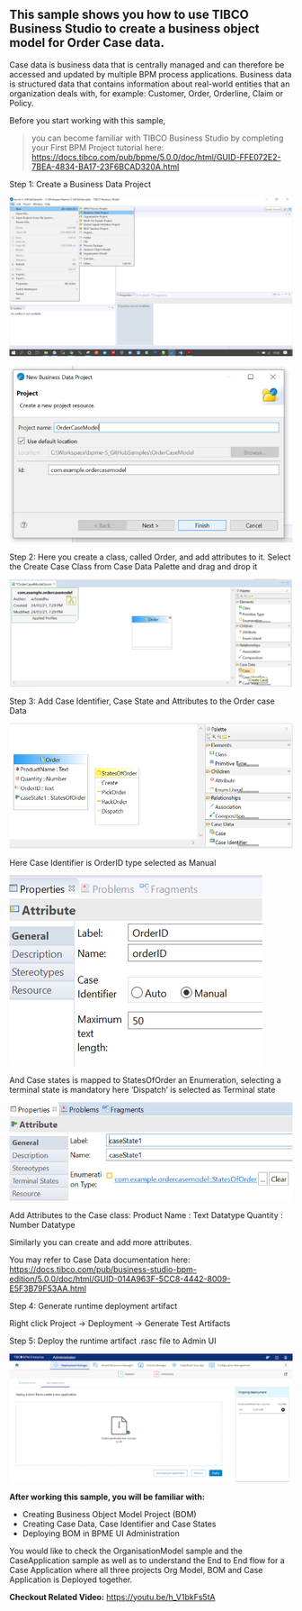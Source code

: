 ## This sample shows you how to use TIBCO Business Studio to create a business object model for Order Case data.

Case data is business data that is centrally managed and can therefore be accessed and updated by multiple BPM process applications.
Business data is structured data that contains information about real-world entities that an organization deals with, for example: Customer, Order, Orderline, Claim or Policy.

Before you start working with this sample,
>you can become familiar with TIBCO Business Studio by completing your First BPM Project tutorial here: https://docs.tibco.com/pub/bpme/5.0.0/doc/html/GUID-FFE072E2-7BEA-4834-BA17-23F6BCAD320A.html
 

Step 1: Create a Business Data Project

![ ](import-screenshots/1.png)

![ ](import-screenshots/2.png)

Step 2: Here you create a class, called Order, and add attributes to it.
Select the Create Case Class from Case Data Palette and drag and drop it

![ ](import-screenshots/3.png)

Step 3: Add Case Identifier, Case State and Attributes to the Order case Data

![ ](import-screenshots/4.png)

Here Case Identifier is OrderID type selected as Manual

![ ](import-screenshots/5.png)

And Case states is mapped to StatesOfOrder an Enumeration, selecting a terminal state is mandatory here ‘Dispatch’ is selected as Terminal state

![ ](import-screenshots/6.png)

Add Attributes to the Case class:
Product Name : Text Datatype
Quantity : Number Datatype

Similarly you can create and add more attributes.
 
You may refer to Case Data documentation here: https://docs.tibco.com/pub/business-studio-bpm-edition/5.0.0/doc/html/GUID-014A963F-5CC8-4442-8009-E5F3B79F53AA.html

Step 4: Generate runtime deployment artifact

Right click Project → Deployment → Generate Test Artifacts

Step 5: Deploy the runtime artifact .rasc file to Admin UI

![ ](import-screenshots/7.png)


**After working this sample, you will be familiar with:**
- Creating Business Object Model Project (BOM)
- Creating Case Data, Case Identifier and Case States
- Deploying BOM in BPME UI Administration

You would like to check the OrganisationModel sample and the CaseApplication sample as well as to understand the End to End flow for a Case Application where all three projects Org Model, BOM and Case Application is Deployed together.

**Checkout Related Video:** https://youtu.be/h_V1bkFs5tA
